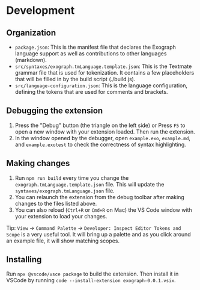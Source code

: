 # Development

## Organization

* `package.json`: This is the manifest file that declares the Exograph language support as well as contributions to other languages (markdown).
* `src/syntaxes/exograph.tmLanguage.template.json`: This is the Textmate grammar file that is used for tokenization. It contains a few placeholders that will be filled in by the build script (./build.js).
* `src/language-configuration.json`: This is the language configuration, defining the tokens that are used for comments and brackets.

## Debugging the extension

1. Press the "Debug" button (the triangle on the left side) or Press `F5` to open a new window with your extension loaded. Then run the extension.
2. In the window opened by the debugger, open `example.exo`, `example.md`, and `example.exotest` to check the correctness of syntax highlighting.

## Making changes

1. Run `npm run build` every time you change the `exograph.tmLanguage.template.json` file. This will update the `syntaxes/exograph.tmLanguage.json` file.
2. You can relaunch the extension from the debug toolbar after making changes to the files listed above.
3. You can also reload (`Ctrl+R` or `Cmd+R` on Mac) the VS Code window with your extension to load your changes.

Tip: `View` -> `Command Palette` -> `Developer: Inspect Editor Tokens and Scope` is a very useful tool. It will bring up a palette and as you click around an example file, it will show matching scopes.

## Installing

Run `npx @vscode/vsce package` to build the extension. Then install it in VSCode by running `code --install-extension exograph-0.0.1.vsix`.
